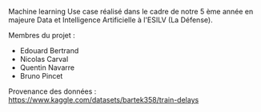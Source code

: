 Machine learning Use case réalisé dans le cadre de notre 5 ème année en majeure Data et Intelligence Artificielle à l'ESILV (La Défense).

Membres du projet : 
- Edouard Bertrand 
- Nicolas Carval
- Quentin Navarre
- Bruno Pincet 

Provenance des données : 
https://www.kaggle.com/datasets/bartek358/train-delays
